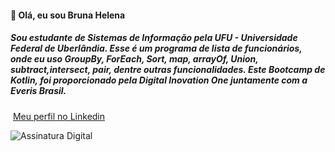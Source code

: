 #### 											👋 Olá, eu sou Bruna Helena



##### Sou estudante de Sistemas de Informação pela UFU - Universidade Federal de Uberlândia. Esse é um programa de lista de funcionários, onde eu uso GroupBy, ForEach, Sort, map, arrayOf, Union, subtract,intersect, pair, dentre outras funcionalidades. Este Bootcamp de Kotlin, foi proporcionado pela Digital Inovation One juntamente com a Everis Brasil.





​																																			  [Meu perfil no Linkedin](https://www.linkedin.com/in/brunahelenas/ "Clique para entrar em contato comigo")

 ![Assinatura Digital](https://i.ibb.co/x3cNQzc/dados-bruna.png)
